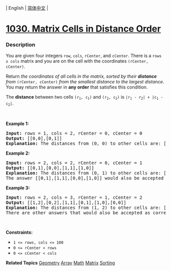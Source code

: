| English | [简体中文](README.md) |

# [1030. Matrix Cells in Distance Order](https://leetcode.cn/problems/matrix-cells-in-distance-order)
 ### Description
<p>You are given four integers <code>row</code>, <code>cols</code>, <code>rCenter</code>, and <code>cCenter</code>. There is a <code>rows x cols</code> matrix and you are on the cell with the coordinates <code>(rCenter, cCenter)</code>.</p>

<p>Return <em>the coordinates of all cells in the matrix, sorted by their <strong>distance</strong> from </em><code>(rCenter, cCenter)</code><em> from the smallest distance to the largest distance</em>. You may return the answer in <strong>any order</strong> that satisfies this condition.</p>

<p>The <strong>distance</strong> between two cells <code>(r<sub>1</sub>, c<sub>1</sub>)</code> and <code>(r<sub>2</sub>, c<sub>2</sub>)</code> is <code>|r<sub>1</sub> - r<sub>2</sub>| + |c<sub>1</sub> - c<sub>2</sub>|</code>.</p>

<p>&nbsp;</p>
<p><strong class="example">Example 1:</strong></p>

<pre>
<strong>Input:</strong> rows = 1, cols = 2, rCenter = 0, cCenter = 0
<strong>Output:</strong> [[0,0],[0,1]]
<strong>Explanation:</strong> The distances from (0, 0) to other cells are: [0,1]
</pre>

<p><strong class="example">Example 2:</strong></p>

<pre>
<strong>Input:</strong> rows = 2, cols = 2, rCenter = 0, cCenter = 1
<strong>Output:</strong> [[0,1],[0,0],[1,1],[1,0]]
<strong>Explanation:</strong> The distances from (0, 1) to other cells are: [0,1,1,2]
The answer [[0,1],[1,1],[0,0],[1,0]] would also be accepted as correct.
</pre>

<p><strong class="example">Example 3:</strong></p>

<pre>
<strong>Input:</strong> rows = 2, cols = 3, rCenter = 1, cCenter = 2
<strong>Output:</strong> [[1,2],[0,2],[1,1],[0,1],[1,0],[0,0]]
<strong>Explanation:</strong> The distances from (1, 2) to other cells are: [0,1,1,2,2,3]
There are other answers that would also be accepted as correct, such as [[1,2],[1,1],[0,2],[1,0],[0,1],[0,0]].
</pre>

<p>&nbsp;</p>
<p><strong>Constraints:</strong></p>

<ul>
	<li><code>1 &lt;= rows, cols &lt;= 100</code></li>
	<li><code>0 &lt;= rCenter &lt; rows</code></li>
	<li><code>0 &lt;= cCenter &lt; cols</code></li>
</ul>

**Related Topics**  [Geometry](https://leetcode.cn/tag/geometry) [Array](https://leetcode.cn/tag/array) [Math](https://leetcode.cn/tag/math) [Matrix](https://leetcode.cn/tag/matrix) [Sorting](https://leetcode.cn/tag/sorting) 